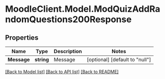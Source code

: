 # MoodleClient.Model.ModQuizAddRandomQuestions200Response

## Properties

Name | Type | Description | Notes
------------ | ------------- | ------------- | -------------
**Message** | **string** | Message | [optional] [default to "null"]

[[Back to Model list]](../README.md#documentation-for-models) [[Back to API list]](../README.md#documentation-for-api-endpoints) [[Back to README]](../README.md)

